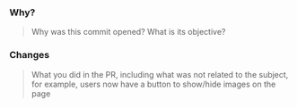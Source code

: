 ### Why?

> Why was this commit opened? What is its objective?

### Changes

> What you did in the PR, including what was not related to the subject, for example, users now have a button to show/hide images on the page
